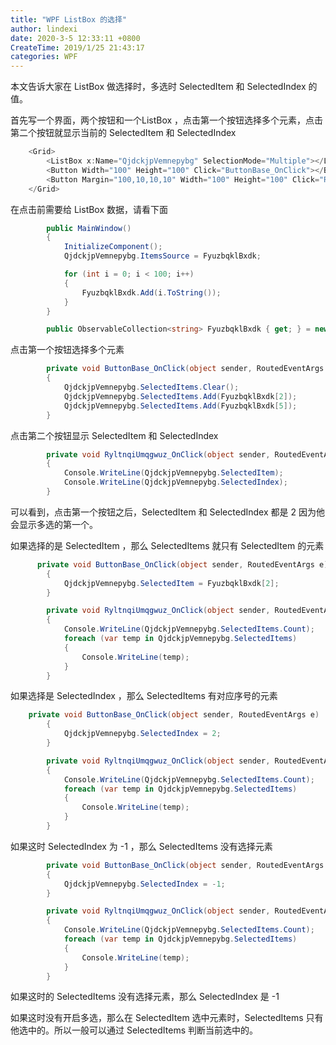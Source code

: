 ```yaml
---
title: "WPF ListBox 的选择"
author: lindexi
date: 2020-3-5 12:33:11 +0800
CreateTime: 2019/1/25 21:43:17
categories: WPF
---
```


本文告诉大家在 ListBox 做选择时，多选时 SelectedItem 和 SelectedIndex 的值。

<!--more-->


<!-- CreateTime:2019/1/25 21:43:17 -->

<!-- csdn -->

首先写一个界面，两个按钮和一个ListBox ，点击第一个按钮选择多个元素，点击第二个按钮就显示当前的  SelectedItem 和 SelectedIndex

```csharp
    <Grid>
        <ListBox x:Name="QjdckjpVemnepybg" SelectionMode="Multiple"></ListBox>
        <Button Width="100" Height="100" Click="ButtonBase_OnClick"></Button>
        <Button Margin="100,10,10,10" Width="100" Height="100" Click="RyltnqiUmqgwuz_OnClick"></Button>
    </Grid>
```

在点击前需要给 ListBox 数据，请看下面

```csharp
        public MainWindow()
        {
            InitializeComponent();
            QjdckjpVemnepybg.ItemsSource = FyuzbqklBxdk;

            for (int i = 0; i < 100; i++)
            {
                FyuzbqklBxdk.Add(i.ToString());
            }
        }

        public ObservableCollection<string> FyuzbqklBxdk { get; } = new ObservableCollection<string>();

```

点击第一个按钮选择多个元素

```csharp
        private void ButtonBase_OnClick(object sender, RoutedEventArgs e)
        {
            QjdckjpVemnepybg.SelectedItems.Clear();
            QjdckjpVemnepybg.SelectedItems.Add(FyuzbqklBxdk[2]);
            QjdckjpVemnepybg.SelectedItems.Add(FyuzbqklBxdk[5]);
        }
```

点击第二个按钮显示 SelectedItem 和 SelectedIndex

```csharp
        private void RyltnqiUmqgwuz_OnClick(object sender, RoutedEventArgs e)
        {
            Console.WriteLine(QjdckjpVemnepybg.SelectedItem);
            Console.WriteLine(QjdckjpVemnepybg.SelectedIndex);
        }
```

可以看到，点击第一个按钮之后，SelectedItem 和 SelectedIndex 都是 2 因为他会显示多选的第一个。

如果选择的是 SelectedItem ，那么 SelectedItems 就只有 SelectedItem 的元素 

```csharp
      private void ButtonBase_OnClick(object sender, RoutedEventArgs e)
        {
            QjdckjpVemnepybg.SelectedItem = FyuzbqklBxdk[2];
        }

        private void RyltnqiUmqgwuz_OnClick(object sender, RoutedEventArgs e)
        {
            Console.WriteLine(QjdckjpVemnepybg.SelectedItems.Count);
            foreach (var temp in QjdckjpVemnepybg.SelectedItems)
            {
                Console.WriteLine(temp);
            }
        }
```

如果选择是 SelectedIndex ，那么 SelectedItems 有对应序号的元素

```csharp
    private void ButtonBase_OnClick(object sender, RoutedEventArgs e)
        {
            QjdckjpVemnepybg.SelectedIndex = 2;
        }

        private void RyltnqiUmqgwuz_OnClick(object sender, RoutedEventArgs e)
        {
            Console.WriteLine(QjdckjpVemnepybg.SelectedItems.Count);
            foreach (var temp in QjdckjpVemnepybg.SelectedItems)
            {
                Console.WriteLine(temp);
            }
        }
```

如果这时 SelectedIndex 为 -1 ，那么 SelectedItems 没有选择元素

```csharp
        private void ButtonBase_OnClick(object sender, RoutedEventArgs e)
        {
            QjdckjpVemnepybg.SelectedIndex = -1;
        }

        private void RyltnqiUmqgwuz_OnClick(object sender, RoutedEventArgs e)
        {
            Console.WriteLine(QjdckjpVemnepybg.SelectedItems.Count);
            foreach (var temp in QjdckjpVemnepybg.SelectedItems)
            {
                Console.WriteLine(temp);
            }
        }
```

如果这时的 SelectedItems 没有选择元素，那么 SelectedIndex 是 -1

如果这时没有开启多选，那么在 SelectedItem 选中元素时，SelectedItems 只有他选中的。所以一般可以通过 SelectedItems 判断当前选中的。

